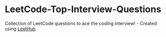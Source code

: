 # LeetCode-Top-Interview-Questions
Collection of LeetCode questions to ace the coding interview! - Created using [LeetHub](https://github.com/QasimWani/LeetHub)
